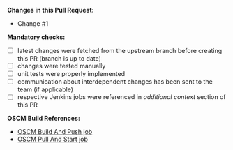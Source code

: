 **Changes in this Pull Request:**
- Change #1

**Mandatory checks:**
- [ ] latest changes were fetched from the upstream branch before creating this PR (branch is up to date)
- [ ] changes were tested manually
- [ ] unit tests were properly implemented
- [ ] communication about interdependent changes has been sent to the team (if applicable)
- [ ] respective Jenkins jobs were referenced in *additional context* section of this PR

**OSCM Build References:**
- [OSCM Build And Push job](http://link-to-latest-passing-jenkins-job.com)
- [OSCM Pull And Start job](http://link-to-latest-passing-jenkins-job.com)
